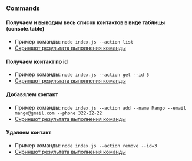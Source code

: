 ### Commands

#### Получаем и выводим весь список контактов в виде таблицы (console.table)

- Пример команды: `node index.js --action list`
- [Скриншот результата выполнения команды](https://monosnap.com/file/28mnSDRtHAuXcpvIvqQHRy7cHzQuue)

#### Получаем контакт по id

- Пример команды: `node index.js --action get --id 5`
- [Скриншот результата выполнения команды](https://monosnap.com/file/GH1EeybfSXa1IMIw30TBmJCOaTbtVk)

#### Добавялем контакт

- Пример команды: `node index.js --action add --name Mango --email mango@gmail.com --phone 322-22-22`
- [Скриншот результата выполнения команды](https://monosnap.com/file/7GaX6AHCYibaFASdMT784KkHVFRsG1)

#### Удаляем контакт
- Пример команды: `node index.js --action remove --id=3`
- [Скриншот результата выполнения команды](https://monosnap.com/file/bIDjC6940QcY8PfWdfr3vTwc1XNmNn)
